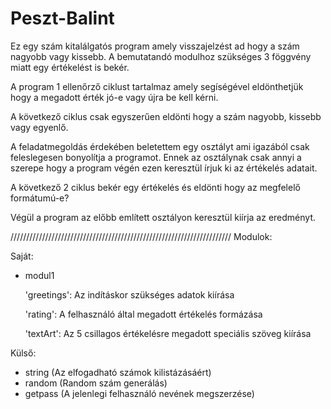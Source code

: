 # Peszt-Balint

Ez egy szám kitalálgatós program amely visszajelzést ad hogy a szám nagyobb vagy kissebb.
A bemutatandó modulhoz szükséges 3 föggvény miatt egy értékelést is bekér.


A program 1 ellenőrző ciklust tartalmaz amely segíségével eldönthetjük hogy a megadott érték jó-e vagy újra be kell kérni.

A következő ciklus csak egyszerűen eldönti hogy a szám nagyobb, kissebb vagy egyenlő.

A feladatmegoldás érdekében beletettem egy osztályt ami igazából csak feleslegesen bonyolítja a programot. Ennek az osztálynak csak annyi a szerepe hogy a program végén ezen keresztül írjuk ki az értékelés adatait.

A következő 2 ciklus bekér egy értékelés és eldönti hogy az megfelelő formátumú-e?

Végül a program az előbb említett osztályon keresztül kiírja az eredményt.

//////////////////////////////////////////////////////////////////////
Modulok:

Saját:

 - modul1
 
    'greetings': Az indításkor szükséges adatok kiírása
   
    'rating': A felhasználó által megadott értékelés formázása
    
    'textArt': Az 5 csillagos értékelésre megadott speciális szöveg kiírása
   
Külső:
 - string
   (Az elfogadható számok kilistázásáért)
 - random
   (Random szám generálás)
 - getpass
   (A jelenlegi felhasználó nevének megszerzése)

